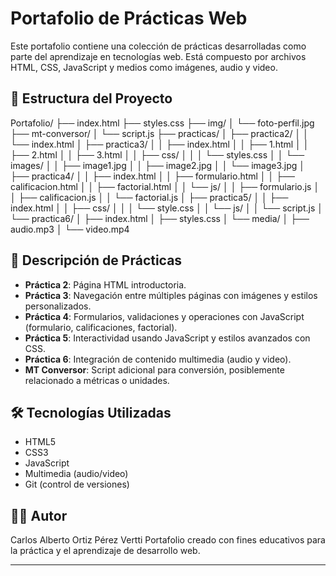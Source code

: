 # Portafolio de Prácticas Web

Este portafolio contiene una colección de prácticas desarrolladas como parte del aprendizaje en tecnologías web. Está compuesto por archivos HTML, CSS, JavaScript y medios como imágenes, audio y video.

## 📁 Estructura del Proyecto

Portafolio/ 
├── index.html 
├── styles.css 
├── img/ 
│ └── foto-perfil.jpg 
├── mt-conversor/ 
│ └── script.js 
├── practicas/ 
│ ├── practica2/ 
│ │ └── index.html 
│ ├── practica3/ 
│ │ ├── index.html 
│ │ ├── 1.html 
│ │ ├── 2.html 
│ │ ├── 3.html 
│ │ ├── css/ 
│ │ │ └── styles.css 
│ │ └── images/ 
│ │ ├── image1.jpg 
│ │ ├── image2.jpg 
│ │ └── image3.jpg 
│ ├── practica4/ 
│ │ ├── index.html 
│ │ ├── formulario.html 
│ │ ├── calificacion.html 
│ │ ├── factorial.html 
│ │ └── js/ 
│ │ ├── formulario.js 
│ │ ├── calificacion.js 
│ │ └── factorial.js 
│ ├── practica5/ 
│ │ ├── index.html 
│ │ ├── css/ 
│ │ │ └── style.css 
│ │ └── js/ 
│ │ └── script.js 
│ └── practica6/ 
│ ├── index.html 
│ ├── styles.css 
│ └── media/ 
│ ├── audio.mp3 
│ └── video.mp4

## 📌 Descripción de Prácticas

- **Práctica 2**: Página HTML introductoria.
- **Práctica 3**: Navegación entre múltiples páginas con imágenes y estilos personalizados.
- **Práctica 4**: Formularios, validaciones y operaciones con JavaScript (formulario, calificaciones, factorial).
- **Práctica 5**: Interactividad usando JavaScript y estilos avanzados con CSS.
- **Práctica 6**: Integración de contenido multimedia (audio y video).
- **MT Conversor**: Script adicional para conversión, posiblemente relacionado a métricas o unidades.

## 🛠️ Tecnologías Utilizadas

- HTML5
- CSS3
- JavaScript
- Multimedia (audio/video)
- Git (control de versiones)

## 👨‍💻 Autor

Carlos Alberto Ortiz Pérez Vertti
Portafolio creado con fines educativos para la práctica y el aprendizaje de desarrollo web.

---









